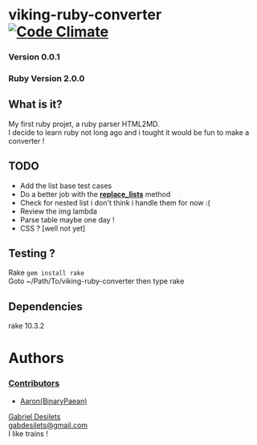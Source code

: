 viking-ruby-converter [![Code Climate](https://codeclimate.com/github/bestdramana/viking-ruby-converter.png)](https://codeclimate.com/github/bestdramana/viking-ruby-converter)
=====================
### Version 0.0.1
### Ruby Version 2.0.0

## What is it?
My first ruby projet, a ruby parser HTML2MD.  
I decide to learn ruby not long ago and i tought it would be fun to make a converter !

## TODO
* Add the list base test cases
* Do a better job with the **[replace_lists](https://github.com/bestdramana/viking-ruby-converter/blob/master/lib/viking/patterns/html.rb#L107-L136)** method
* Check for nested list i don't think i handle them for now :(
* Review the img lambda
* Parse table maybe one day !
* CSS ? [well not yet]

## Testing ?
Rake  ```gem install rake```  
Goto ~/Path/To/viking-ruby-converter then type rake

## Dependencies
rake 10.3.2

Authors
=======
### [Contributors](https://github.com/bestdramana/viking-ruby-converter/graphs/contributors)
 - [Aaron(BinaryPaean)](https://github.com/BinaryPaean)
 
[Gabriel Desilets](http://www.vikingdev.ca/)  
gabdesilets@gmail.com  
I like trains !
